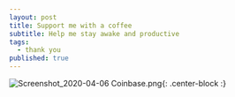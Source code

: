 ```yaml
---
layout: post
title: Support me with a coffee
subtitle: Help me stay awake and productive
tags:
  - thank you
published: true
---
```

![Screenshot_2020-04-06 Coinbase.png]({{site.baseurl}}/img/Screenshot_2020-04-06%20Coinbase.png){: .center-block :}